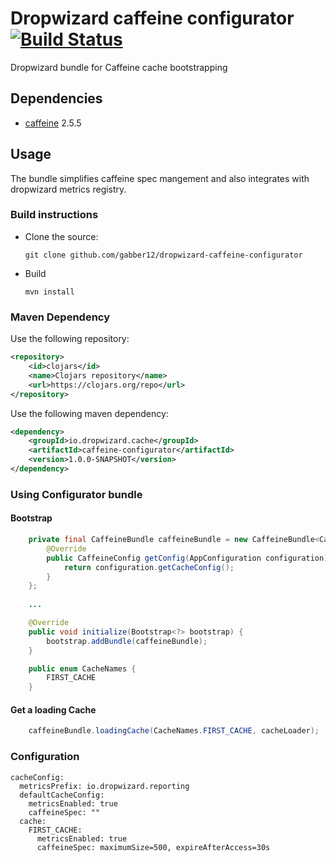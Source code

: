 # Dropwizard caffeine configurator [![Build Status](https://travis-ci.org/gabber12/dropwizard-caffeine-configurator.svg?branch=master)](https://travis-ci.org/gabber12/dropwizard-caffeine-configurator)
Dropwizard bundle for Caffeine cache bootstrapping

## Dependencies
* [caffeine](https://github.com/ben-manes/caffeine) 2.5.5

## Usage
The bundle simplifies caffeine spec mangement and also integrates with dropwizard metrics registry. 
### Build instructions
  - Clone the source:

        git clone github.com/gabber12/dropwizard-caffeine-configurator

  - Build

        mvn install

### Maven Dependency
Use the following repository:
```xml
<repository>
    <id>clojars</id>
    <name>Clojars repository</name>
    <url>https://clojars.org/repo</url>
</repository>
```
Use the following maven dependency:
```xml
<dependency>
    <groupId>io.dropwizard.cache</groupId>
    <artifactId>caffeine-configurator</artifactId>
    <version>1.0.0-SNAPSHOT</version>
</dependency>
```

### Using Configurator bundle

#### Bootstrap
```java
    private final CaffeineBundle caffeineBundle = new CaffeineBundle<CacheNames, AppConfiguration>(CacheName.class) {
        @Override
        public CaffeineConfig getConfig(AppConfiguration configuration) {
            return configuration.getCacheConfig();
        }
    };
    
    ...

    @Override
    public void initialize(Bootstrap<?> bootstrap) {
        bootstrap.addBundle(caffeineBundle);
    }

    public enum CacheNames {
        FIRST_CACHE
    }
```

#### Get a loading Cache
```java
    caffeineBundle.loadingCache(CacheNames.FIRST_CACHE, cacheLoader);
```

### Configuration
```
cacheConfig:
  metricsPrefix: io.dropwizard.reporting
  defaultCacheConfig:
    metricsEnabled: true
    caffeineSpec: ""
  cache:
    FIRST_CACHE:
      metricsEnabled: true
      caffeineSpec: maximumSize=500, expireAfterAccess=30s
```
